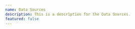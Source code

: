 ```yaml
---
name: Data Sources
description: This is a description for the Data Sources.
featured: false
---
```

